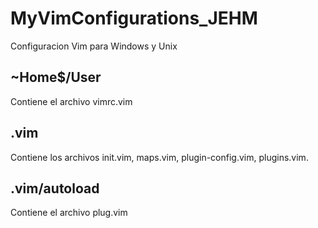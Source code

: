 # MyVimConfigurations_JEHM
Configuracion Vim para Windows y Unix

## ~Home$/User
Contiene el archivo vimrc.vim

## .vim
Contiene los archivos init.vim, maps.vim, plugin-config.vim, plugins.vim.

## .vim/autoload
Contiene el archivo plug.vim
